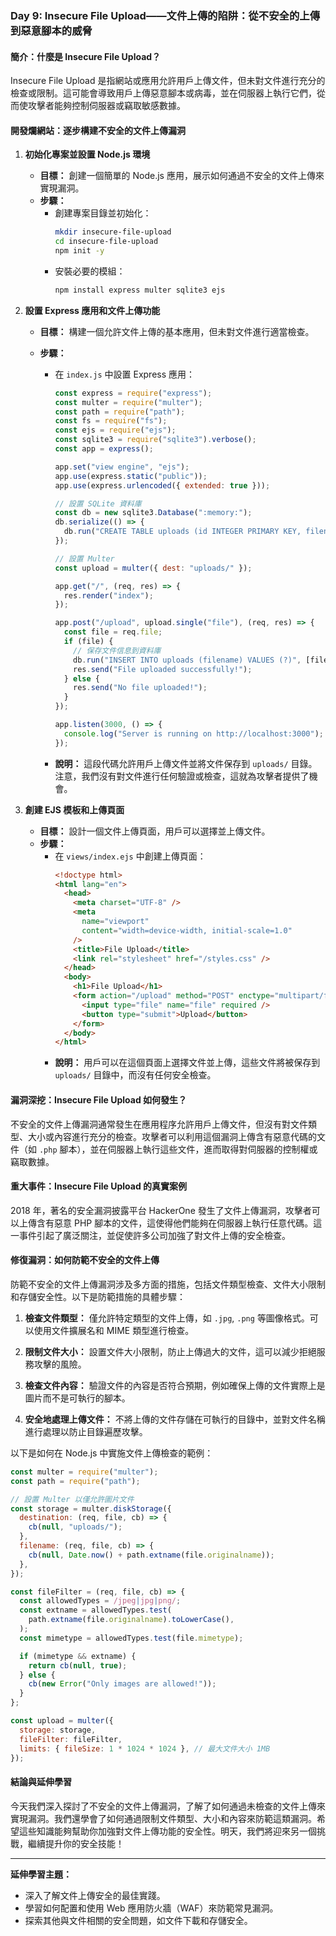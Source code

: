 ### Day 9: Insecure File Upload——文件上傳的陷阱：從不安全的上傳到惡意腳本的威脅

#### 簡介：什麼是 Insecure File Upload？

Insecure File Upload 是指網站或應用允許用戶上傳文件，但未對文件進行充分的檢查或限制。這可能會導致用戶上傳惡意腳本或病毒，並在伺服器上執行它們，從而使攻擊者能夠控制伺服器或竊取敏感數據。

#### 開發爛網站：逐步構建不安全的文件上傳漏洞

1. **初始化專案並設置 Node.js 環境**

   - **目標：** 創建一個簡單的 Node.js 應用，展示如何通過不安全的文件上傳來實現漏洞。
   - **步驟：**
     - 創建專案目錄並初始化：
       ```bash
       mkdir insecure-file-upload
       cd insecure-file-upload
       npm init -y
       ```
     - 安裝必要的模組：
       ```bash
       npm install express multer sqlite3 ejs
       ```

2. **設置 Express 應用和文件上傳功能**

   - **目標：** 構建一個允許文件上傳的基本應用，但未對文件進行適當檢查。
   - **步驟：**

     - 在 `index.js` 中設置 Express 應用：

       ```javascript
       const express = require("express");
       const multer = require("multer");
       const path = require("path");
       const fs = require("fs");
       const ejs = require("ejs");
       const sqlite3 = require("sqlite3").verbose();
       const app = express();

       app.set("view engine", "ejs");
       app.use(express.static("public"));
       app.use(express.urlencoded({ extended: true }));

       // 設置 SQLite 資料庫
       const db = new sqlite3.Database(":memory:");
       db.serialize(() => {
         db.run("CREATE TABLE uploads (id INTEGER PRIMARY KEY, filename TEXT)");
       });

       // 設置 Multer
       const upload = multer({ dest: "uploads/" });

       app.get("/", (req, res) => {
         res.render("index");
       });

       app.post("/upload", upload.single("file"), (req, res) => {
         const file = req.file;
         if (file) {
           // 保存文件信息到資料庫
           db.run("INSERT INTO uploads (filename) VALUES (?)", [file.filename]);
           res.send("File uploaded successfully!");
         } else {
           res.send("No file uploaded!");
         }
       });

       app.listen(3000, () => {
         console.log("Server is running on http://localhost:3000");
       });
       ```

     - **說明：** 這段代碼允許用戶上傳文件並將文件保存到 `uploads/` 目錄。注意，我們沒有對文件進行任何驗證或檢查，這就為攻擊者提供了機會。

3. **創建 EJS 模板和上傳頁面**
   - **目標：** 設計一個文件上傳頁面，用戶可以選擇並上傳文件。
   - **步驟：**
     - 在 `views/index.ejs` 中創建上傳頁面：
       ```html
       <!doctype html>
       <html lang="en">
         <head>
           <meta charset="UTF-8" />
           <meta
             name="viewport"
             content="width=device-width, initial-scale=1.0"
           />
           <title>File Upload</title>
           <link rel="stylesheet" href="/styles.css" />
         </head>
         <body>
           <h1>File Upload</h1>
           <form action="/upload" method="POST" enctype="multipart/form-data">
             <input type="file" name="file" required />
             <button type="submit">Upload</button>
           </form>
         </body>
       </html>
       ```
     - **說明：** 用戶可以在這個頁面上選擇文件並上傳，這些文件將被保存到 `uploads/` 目錄中，而沒有任何安全檢查。

#### 漏洞深挖：Insecure File Upload 如何發生？

不安全的文件上傳漏洞通常發生在應用程序允許用戶上傳文件，但沒有對文件類型、大小或內容進行充分的檢查。攻擊者可以利用這個漏洞上傳含有惡意代碼的文件（如 `.php` 腳本），並在伺服器上執行這些文件，進而取得對伺服器的控制權或竊取數據。

#### 重大事件：Insecure File Upload 的真實案例

2018 年，著名的安全漏洞披露平台 HackerOne 發生了文件上傳漏洞，攻擊者可以上傳含有惡意 PHP 腳本的文件，這使得他們能夠在伺服器上執行任意代碼。這一事件引起了廣泛關注，並促使許多公司加強了對文件上傳的安全檢查。

#### 修復漏洞：如何防範不安全的文件上傳

防範不安全的文件上傳漏洞涉及多方面的措施，包括文件類型檢查、文件大小限制和存儲安全性。以下是防範措施的具體步驟：

1. **檢查文件類型：** 僅允許特定類型的文件上傳，如 `.jpg`, `.png` 等圖像格式。可以使用文件擴展名和 MIME 類型進行檢查。
2. **限制文件大小：** 設置文件大小限制，防止上傳過大的文件，這可以減少拒絕服務攻擊的風險。

3. **檢查文件內容：** 驗證文件的內容是否符合預期，例如確保上傳的文件實際上是圖片而不是可執行的腳本。

4. **安全地處理上傳文件：** 不將上傳的文件存儲在可執行的目錄中，並對文件名稱進行處理以防止目錄遍歷攻擊。

以下是如何在 Node.js 中實施文件上傳檢查的範例：

```javascript
const multer = require("multer");
const path = require("path");

// 設置 Multer 以僅允許圖片文件
const storage = multer.diskStorage({
  destination: (req, file, cb) => {
    cb(null, "uploads/");
  },
  filename: (req, file, cb) => {
    cb(null, Date.now() + path.extname(file.originalname));
  },
});

const fileFilter = (req, file, cb) => {
  const allowedTypes = /jpeg|jpg|png/;
  const extname = allowedTypes.test(
    path.extname(file.originalname).toLowerCase(),
  );
  const mimetype = allowedTypes.test(file.mimetype);

  if (mimetype && extname) {
    return cb(null, true);
  } else {
    cb(new Error("Only images are allowed!"));
  }
};

const upload = multer({
  storage: storage,
  fileFilter: fileFilter,
  limits: { fileSize: 1 * 1024 * 1024 }, // 最大文件大小 1MB
});
```

#### 結論與延伸學習

今天我們深入探討了不安全的文件上傳漏洞，了解了如何通過未檢查的文件上傳來實現漏洞。我們還學會了如何通過限制文件類型、大小和內容來防範這類漏洞。希望這些知識能夠幫助你加強對文件上傳功能的安全性。明天，我們將迎來另一個挑戰，繼續提升你的安全技能！

---

**延伸學習主題：**

- 深入了解文件上傳安全的最佳實踐。
- 學習如何配置和使用 Web 應用防火牆（WAF）來防範常見漏洞。
- 探索其他與文件相關的安全問題，如文件下載和存儲安全。
